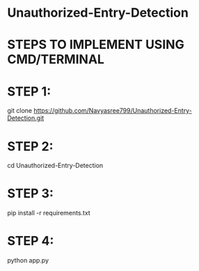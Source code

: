 # Unauthorized-Entry-Detection

# STEPS TO IMPLEMENT USING CMD/TERMINAL
# STEP 1:
git clone https://github.com/Navyasree799/Unauthorized-Entry-Detection.git

# STEP 2:
cd Unauthorized-Entry-Detection

# STEP 3:
pip install -r requirements.txt

# STEP 4:
python app.py
